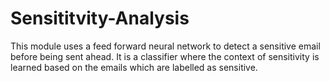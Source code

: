 # Sensititvity-Analysis
This module uses a feed forward neural network to detect a sensitive email before being sent ahead. It is a classifier where the context of sensitivity is learned based on the emails which are labelled as sensitive.

